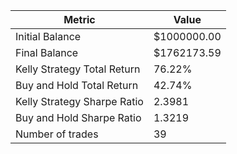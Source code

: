 | Metric | Value |
| --- | --- |
| Initial Balance | $1000000.00 |
| Final Balance | $1762173.59 |
| Kelly Strategy Total Return | 76.22% |
| Buy and Hold Total Return | 42.74% |
| Kelly Strategy Sharpe Ratio | 2.3981 |
| Buy and Hold Sharpe Ratio | 1.3219 |
| Number of trades | 39 |
